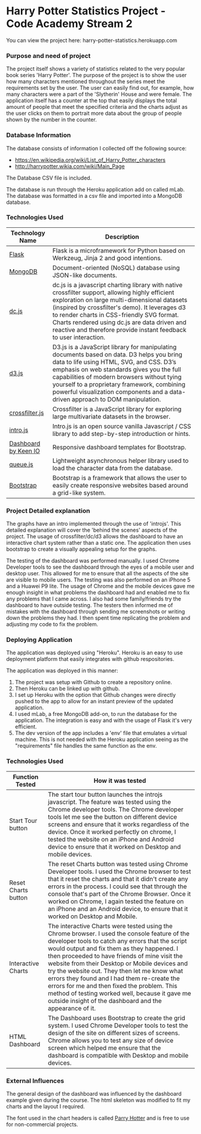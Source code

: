 # Harry Potter Statistics Project - Code Academy Stream 2

You can view the project here: harry-potter-statistics.herokuapp.com


### Purpose and need of project

The project itself shows a variety of statistics related to the very popular book series 'Harry Potter'.
The purpose of the project is to show the user how many characters mentioned throughout the series meet 
the requirements set by the user. The user can easily find out, for example, how many characters were a
part of the 'Slytherin' House and were female. The application itself has a counter at the top that easily
displays the total amount of people that meet the specified criteria and the charts adjust as the user clicks
on them to portrait more data about the group of people shown by the number in the counter.


### Database Information

The database consists of information I collected off the following source:
* https://en.wikipedia.org/wiki/List_of_Harry_Potter_characters
* http://harrypotter.wikia.com/wiki/Main_Page

The Database CSV file is included.

The database is run through the Heroku application add on called mLab. The database was formatted in a csv file and
imported into a MongoDB database. 


### Technologies Used
Technology Name | Description
------------ | -------------
[Flask](http://flask.pocoo.org/) | Flask is a microframework for Python based on Werkzeug, Jinja 2 and good intentions.
[MongoDB](https://www.mongodb.com/) | Document-oriented (NoSQL) database using JSON-like documents.
[dc.js](https://dc-js.github.io/dc.js/) | dc.js is a javascript charting library with native crossfilter support, allowing highly efficient exploration on large multi-dimensional datasets (inspired by crossfilter's demo). It leverages d3 to render charts in CSS-friendly SVG format. Charts rendered using dc.js are data driven and reactive and therefore provide instant feedback to user interaction.
[d3.js](https://d3js.org/) | D3.js is a JavaScript library for manipulating documents based on data. D3 helps you bring data to life using HTML, SVG, and CSS. D3’s emphasis on web standards gives you the full capabilities of modern browsers without tying yourself to a proprietary framework, combining powerful visualization components and a data-driven approach to DOM manipulation.
[crossfilter.js](http://square.github.io/crossfilter/) | Crossfilter is a JavaScript library for exploring large multivariate datasets in the browser. 
[intro.js](https://introjs.com/) | Intro.js is an open source vanilla Javascript / CSS library to add step-by-step introduction or hints.
[Dashboard by Keen IO](https://keen.github.io/dashboards/)|  Responsive dashboard templates for Bootstrap.
[queue.js](https://d3js.org/) |  Lightweight asynchronous helper library used to load the character data from the database.
[Bootstrap](https://getbootstrap.com/) | Bootstrap is a framework that allows the user to easily create responsive websites based around a grid-like system.


### Project Detailed explanation

The graphs have an intro implemented through the use of 'introjs'. This detailed explanation will cover the 'behind the scenes' aspects of the project.
The usage of crossfilter/dc/d3 allows the dashboard to have an interactive chart system rather than a static one. The application then uses bootstrap to
create a visually appealing setup for the graphs.

The testing of the dashboard was performed manually. I used Chrome Developer tools to see the dashboard through the eyes of a mobile user and desktop user.
This allowed for me to ensure that all the aspects of the site are visible to mobile users. The testing was also performed on an iPhone 5 and a Huawei P9 lite.
The usage of Chrome and the mobile devices gave me enough insight in what problems the dashboard had and enabled me to fix any problems that I came across. I also
had some family/friends try the dashboard to have outside testing. The testers then informed me of mistakes with the dashboard through sending me screenshots or
writing down the problems they had. I then spent time replicating the problem and adjusting my code to fix the problem.


### Deploying Application

The application was deployed using "Heroku". Heroku is an easy to use deployment platform that easily integrates with github respositories.

The application was deployed in this manner:
1. The project was setup with Github to create a repository online.
2. Then Heroku can be linked up with github.
3. I set up Heroku with the option that Github changes were directly pushed to the app to allow for an instant preview of the updated application.
4. I used mLab, a free MongoDB add-on, to run the database for the application. The integration is easy and with the usage of Flask it's very efficient.
5. The dev version of the app includes a 'env' file that emulates a virtual machine. This is not needed with the Heroku application seeing as the "requirements" file handles the same function as the env.


### Technologies Used
Function Tested | How it was tested
------------ | -------------
Start Tour button | The start tour button launches the introjs javascript. The feature was tested using the Chrome developer tools. The Chrome developer tools let me see the button on different device screens and ensure that it works regardless of the device. Once it worked perfectly on chrome, I tested the website on an iPhone and Android device to ensure that it worked on Desktop and mobile devices.
Reset Charts button | The reset Charts button was tested using Chrome Developer tools. I used the Chrome browser to test that it reset the charts and that it didn't create any errors in the process. I could see that through the console that's part of the Chrome Browser. Once it worked on Chrome, I again tested the feature on an iPhone and an Android device, to ensure that it worked on Desktop and Mobile.
Interactive Charts | The interactive Charts were tested using the Chrome browser. I used the console feature of the developer tools to catch any errors that the script would output and fix them as they happened. I then proceeded to have friends of mine visit the website from their Desktop or Mobile devices and try the website out. They then let me know what errors they found and I had them re-create the errors for me and then fixed the problem. This method of testing worked well, because it gave me outside insight of the dashboard and the appearance of it.
HTML Dashboard | The Dashboard uses Bootstrap to create the grid system. I used Chrome Developer tools to test the design of the site on different sizes of screens. Chrome allows you to test any size of device screen which helped me ensure that the dashboard is compatible with Desktop and mobile devices.



### External Influences

The general design of the dashboard was influenced by the dashboard example given during the course. The html skeleton 
was modified to fit my charts and the layout I required.

The font used in the chart headers is called [Parry Hotter](http://www.1001fonts.com/parry-hotter-font.html) and is free
to use for non-commercial projects.

